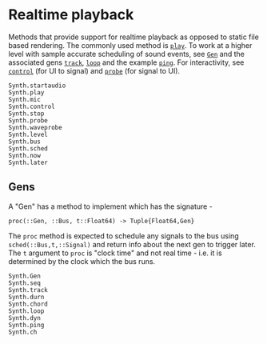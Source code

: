 # Realtime playback

Methods that provide support for realtime playback as opposed to static file
based rendering. The commonly used method is [`play`](@ref). To work at a higher
level with sample accurate scheduling of sound events, see [`Gen`](@ref) and the
associated gens [`track`](@ref), [`loop`](@ref) and the example [`ping`](@ref).
For interactivity,
see [`control`](@ref) (for UI to signal) and [`probe`](@ref) (for signal to UI).

```@docs
Synth.startaudio
Synth.play
Synth.mic
Synth.control
Synth.stop
Synth.probe
Synth.waveprobe
Synth.level
Synth.bus
Synth.sched
Synth.now
Synth.later
```

## Gens

A "Gen" has a method to implement which has the signature - 

`proc(::Gen, ::Bus, t::Float64) -> Tuple{Float64,Gen}`

The `proc` method is expected to schedule any signals to the bus
using `sched(::Bus,t,::Signal)` and return info about the next
gen to trigger later. The `t` argument to `proc` is "clock time" and
not real time - i.e. it is determined by the clock which the bus
runs.

```@docs
Synth.Gen
Synth.seq
Synth.track
Synth.durn
Synth.chord
Synth.loop
Synth.dyn
Synth.ping
Synth.ch
```


